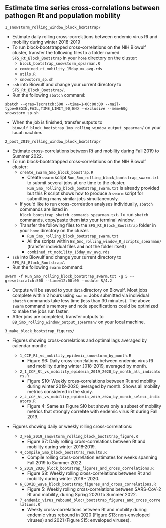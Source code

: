 ## Estimate time series cross-correlations between pathogen Rt and population mobility

`1_snowstorm_rolling_window_block_bootstrap/`
*   Estimate daily rolling cross-correlations between endemic virus Rt and mobility during winter 2018-2019
*   To run block-bootstrapped cross-correlations on the NIH Biowulf cluster, transfer the following files to a folder named `SFS_Rt_Block_Bootstrap` in your `home` directory on the cluster: 
    *   `block_bootstrap_snowstorm_spearman.R`
    *   `combined_rt_mobility_15day_mv_avg.rds`
    *   `utils.R`
    *   `snowstorm_sp.sh`
*   `ssh` into Biowulf and change your current directory to `SFS_Rt_Block_Bootstrap/`.
*   Run the following `sbatch` command:
```
sbatch --gres=lscratch:500 --time=1-00:00:00 --mail-type=BEGIN,FAIL,TIME_LIMIT_90,END --exclusive --mem=60g snowstorm_sp.sh
```
*   When the job is finished, transfer outputs to `biowulf_block_bootstrap_1mo_rolling_window_output_spearman/` on your local machine.

`2_post_2019_rolling_window_block_bootstrap/`
*   Estimate cross-correlations between Rt and mobility during Fall 2019 to Summer 2022.
*   To run block-bootstrapped cross-correlations on the NIH Biowulf cluster:
    *   `create_swarm_5mo_block_boostrap.R`
        *   Create `swarm` script  `Run_5mo_rolling_block_bootstrap_swarm.txt` to submit several jobs at one time to the cluster. `Run_5mo_rolling_block_bootstrap_swarm.txt` is already provided but this R script shows how to produce a `swarm` script for submitting many similar jobs simultaneously.
    *   If you'd like to run cross-correlation analyses individually, `sbatch` commands are listed in `block_bootstrap_sbatch_commands_spearman.txt`. To run `sbatch` commands, copy/paste them into your terminal window.
    *   Transfer the following files to the `SFS_Rt_Block_Bootstrap` folder in your `home` directory on the cluster. 
        *   `Run_5mo_rolling_block_bootstrap_swarm.txt`
        *   All the scripts within `BB_5mo_rolling_window_R_scripts_spearman/` (transfer individual files and not the folder itself)
        *   `combined_rt_mobility_15day_mv_avg.rds` 
*   `ssh` into Biowulf and change your current directory to `SFS_Rt_Block_Bootstrap/`.
*   Run the following `swarm` command:
```
swarm -f Run_5mo_rolling_block_bootstrap_swarm.txt -g 5 --gres=lscratch:500 --time=12:00:00 --module R/4.2
```

*   Outputs will be saved to your `data` directory on Biowulf. Most jobs complete within 2 hours using `swarm`. Jobs submitted via individual `sbatch` commands take less time (less than 30 minutes). The above `swarm` command's memory and node specifications could be optimized to make the jobs run faster.
*   After jobs are completed, transfer outputs to `BB_5mo_rolling_window_output_spearman/` on your local machine.

`3_make_block_bootstrap_figures/`
*   Figures showing cross-correlations and optimal lags averaged by calendar month:
    *   `1_CCF_Rt_vs_mobility_epidemia_snowstorm_by_month.R`
        *   Figure S6: Daily cross-correlations between endemic virus Rt and mobility during winter 2018-2019, averaged by month.
    *   `2_1_CCF_Rt_vs_mobility_epidemia_2019_2020_by_month_all_indicators.R`
        *   Figure S10: Weekly cross-correlations between Rt and mobility during winter 2019-2020, averaged by month. Shows all mobility metrics considered in the study.
    *   `2_2_CCF_Rt_vs_mobility_epidemia_2019_2020_by_month_select_indicators.R`
        *   Figure 4: Same as Figure S10 but shows only a subset of mobility metrics that strongly correlate with endemic virus Rt during Fall 2019.

*   Figures showing daily or weekly rolling cross-correlations:
    *   `3_Feb_2019_snowstorm_rolling_block_bootstrap_figure.R`
        *   Figure S7: Daily rolling cross-correlations between Rt and mobility during winter 2018-2019.
    *   `4_compile_5mo_block_bootstrap_results.R`
        *   Compile rolling cross-correlation estimates for weeks spanning Fall 2019 to Summer 2022.
    *   `5_2019_2020_block_bootstrap_figures_and_cross_correlations.R`
        *   Figure S8: Weekly rolling cross-correlations between Rt and mobility during winter 2019 - 2020.
    *   `6_COVID_wave_block_bootstrap_figures_and_cross_correlations.R`
        *   Figure 5: Weekly rolling cross-correlations between SARS-CoV-2 Rt and mobility, during Spring 2020 to Summer 2022.
    *   `7_endemic_virus_rebound_block_bootstrap_figures_and_cross_correlations.R`
        *   Weekly cross-correlations between Rt and mobility during endemic virus rebound in 2020 (Figure S13: non-enveloped viruses) and 2021 (Figure S15: enveloped viruses).
